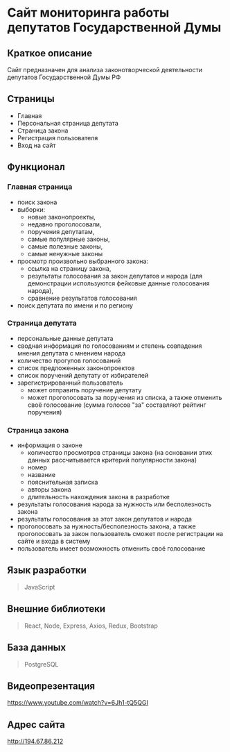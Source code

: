 # Сайт мониторинга работы депутатов Государственной Думы

## Краткое описание
Сайт предназначен для анализа законотворческой деятельности депутатов Государственной Думы РФ

## Страницы
- Главная
- Персональная страница депутата
- Страница закона
- Регистрация пользователя
- Вход на сайт

## Функционал
### Главная страница
- поиск закона
- выборки: 
    - новые законопроекты,
    - недавно проголосовали,
    - поручения депутатам,
    - самые популярные законы,
    - самые полезные законы,
    - самые ненужные законы
- просмотр произвольно выбранного закона:
    - ссылка на страницу закона,
    - результаты голосования за закон депутатов и народа (для демонстрации используются фейковые данные голосования народа),
    - сравнение результатов голосования
- поиск депутата по имени и по региону

### Страница депутата
- персональные данные депутата
- сводная информация по голосованиям и степень совпадения мнения депутата с мнением народа
- количество прогулов голосований
- список предложенных законопроектов
- список поручений депутату от избирателей
- зарегистрированный пользователь
    - может отправить поручение депутату
    - может проголосовать за поручения из списка, а также отменить своё голосование (сумма голосов "за" составляют рейтинг поручения)

### Страница закона
- информация о законе
    - количество просмотров страницы закона (на основании этих данных рассчитывается критерий популярности закона)
    - номер
    - название
     - пояснительная записка
     - авторы закона
     - длительность нахождения закона в разработке
- результаты голосования народа за нужность или бесполезность закона
- результаты голосования за этот закон депутатов и народа
- проголосовать за нужность/бесполезность закона, а также проголосовать за закон пользователь сможет после регистрации на сайте и входа в систему
- пользователь имеет возможность отменить своё голосование

## Язык разработки
>JavaScript

## Внешние библиотеки
>React, Node, Express, Axios, Redux, Bootstrap

## База данных
>PostgreSQL

## Видеопрезентация
https://www.youtube.com/watch?v=6Jh1-tQ5QGI

## Адрес сайта
http://194.67.86.212